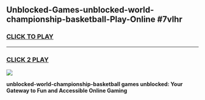 
## Unblocked-Games-unblocked-world-championship-basketball-Play-Online #7vlhr
<h3>
<a href="https://news.freeplayer.one?title=unblocked-world-championship-basketball&ref=3">CLICK TO PLAY</a></h3>
<hr>

<h3>
<a href="https://news.freeplayer.one?title=unblocked-world-championship-basketball&ref=3">CLICK 2 PLAY</a>
  
</h3>

<a href="https://news.freeplayer.one?title=unblocked-world-championship-basketball&ref=3"><img src="https://clearcache.store/games.png"></a>


**unblocked-world-championship-basketball games unblocked: Your Gateway to Fun and Accessible Online Gaming**
